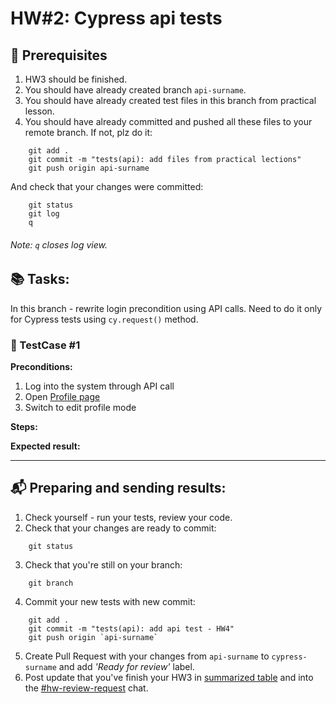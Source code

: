 # HW#2: Cypress api tests

## :link: Prerequisites

1. HW3 should be finished.
2. You should have already created branch `api-surname`.
3. You should have already created test files in this branch from practical lesson.
4. You should have already committed and pushed all these files to your remote branch. 
If not, plz do it:
```
    git add .
    git commit -m "tests(api): add files from practical lections"
    git push origin api-surname
 ``` 
And check that your changes were committed:
```
    git status
    git log
    q
 ```
###### Note: `q` closes log view.

## :books: Tasks:

In this branch - rewrite login precondition using API calls. Need to do it only for Cypress tests using `cy.request()` method.

### :pencil: TestCase #1

**Preconditions:**
1. Log into the system through API call
2. Open [Profile page](https://www.freelancer.com/u/{username})
3. Switch to edit profile mode

**Steps:**


**Expected result:** 


----

## :mailbox_with_mail: Preparing and sending results:

1. Check yourself - run your tests, review your code.
2. Check that your changes are ready to commit:
```
    git status
```
3. Check that you're still on your branch:
```
    git branch
```
4. Commit your new tests with new commit:
```
    git add .
    git commit -m "tests(api): add api test - HW4"
    git push origin `api-surname`
```
5. Create Pull Request with your changes from `api-surname` to `cypress-surname` and add _'Ready for review'_ label.
6. Post update that you've finish your HW3 in [summarized table](https://docs.google.com/spreadsheets/d/1pIVFmzoo6lkchfcUjxpUFov7u7m09iY_4knNajdR9SU/edit?usp=sharing) and into the [#hw-review-request](https://valorsoftware-qa2020.slack.com/archives/CUC73SVC4) chat.
